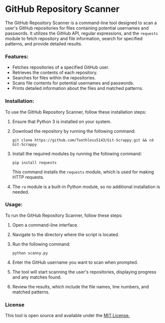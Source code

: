 # GitHub Repository Scanner

The GitHub Repository Scanner is a command-line tool designed to scan a user's GitHub repositories for files containing potential usernames and passwords. It utilizes the GitHub API, regular expressions, and the `requests` module to fetch repository and file information, search for specified patterns, and provide detailed results.

### Features:

- Fetches repositories of a specified GitHub user.
- Retrieves the contents of each repository.
- Searches for files within the repositories.
- Scans file contents for potential usernames and passwords.
- Prints detailed information about the files and matched patterns.

### Installation:

To use the GitHub Repository Scanner, follow these installation steps:

1. Ensure that Python 3 is installed on your system.
2. Download the repository by running the following command:
   ```
   git clone https://github.com/Toothless5143/Git-Scrappy.git && cd Git-Scrappy
   ```
3. Install the required modules by running the following command:

   ```
   pip install requests
   ```

   This command installs the `requests` module, which is used for making HTTP requests.

4. The `re` module is a built-in Python module, so no additional installation is needed.

### Usage:

To run the GitHub Repository Scanner, follow these steps:

1. Open a command-line interface.
2. Navigate to the directory where the script is located.
3. Run the following command:

   ```
   python scanny.py
   ```

4. Enter the GitHub username you want to scan when prompted.
5. The tool will start scanning the user's repositories, displaying progress and any matches found.
6. Review the results, which include the file names, line numbers, and matched patterns.

### License
This tool is open source and available under the [MIT License.](/LICENSE)
